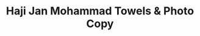 ---
title: "Haji Jan Mohammad Towels & Photo Copy"
url: /karachi/haji-jan-mohammad-towels-and-photo-copy/
shop: shop
---
